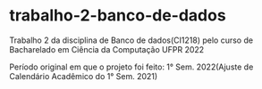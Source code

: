 # trabalho-2-banco-de-dados
 Trabalho 2 da disciplina de Banco de dados(CI1218) pelo curso de Bacharelado em Ciência da Computação UFPR 2022 

Período original em que o projeto foi feito: 1° Sem. 2022(Ajuste de Calendário Acadêmico do 1° Sem. 2021)
